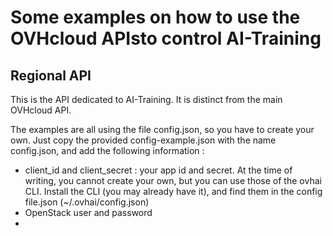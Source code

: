# Some examples on how to use the OVHcloud APIsto control AI-Training


## Regional API

This is the API dedicated to AI-Training. It is distinct from the main OVHcloud API.

The examples are all using the file config.json, so you have to create your own.
Just copy the provided config-example.json with the name config.json, and add the following information :

- client_id and client_secret : your app id and secret. At the time of writing, you cannot create your own,
  but you can use those of the ovhai CLI. Install the CLI (you may already have it), and find them in the config file.json
  (~/.ovhai/config.json)
- OpenStack user and password
- 
